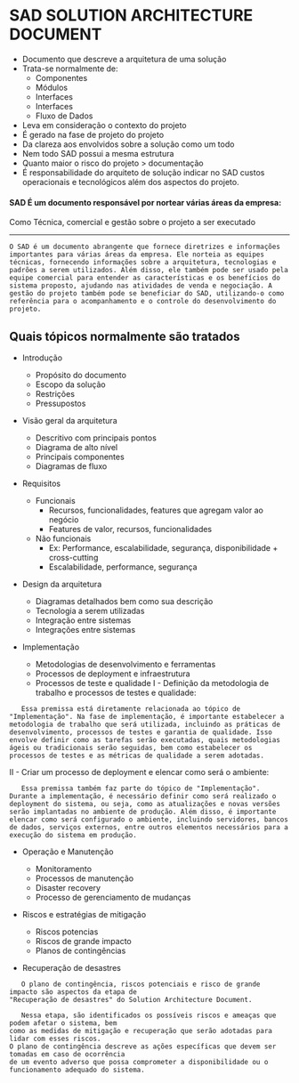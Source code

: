 # SAD SOLUTION ARCHITECTURE DOCUMENT

- Documento que descreve a arquitetura de uma solução
- Trata-se normalmente de:
   - Componentes
   - Módulos
   - Interfaces
   - Interfaces
   - Fluxo de Dados
- Leva em consideração o contexto do projeto
- É gerado na fase de projeto do projeto
- Da clareza aos envolvidos sobre a solução como um todo
- Nem todo SAD possui a mesma estrutura
- Quanto maior o risco do projeto > documentação
- É responsabilidade do arquiteto de solução indicar no SAD custos operacionais e tecnológicos além dos aspectos do projeto.

#### SAD É um documento responsável por nortear várias áreas da empresa:

Como Técnica, comercial e gestão sobre o projeto a ser executado
__________________________________________________________________
````
O SAD é um documento abrangente que fornece diretrizes e informações importantes para várias áreas da empresa. Ele norteia as equipes técnicas, fornecendo informações sobre a arquitetura, tecnologias e padrões a serem utilizados. Além disso, ele também pode ser usado pela equipe comercial para entender as características e os benefícios do sistema proposto, ajudando nas atividades de venda e negociação. A gestão do projeto também pode se beneficiar do SAD, utilizando-o como referência para o acompanhamento e o controle do desenvolvimento do projeto.

````
## Quais tópicos normalmente são tratados
- Introdução 
   - Propósito do documento
   - Escopo da solução 
   - Restrições
   - Pressupostos
- Visão geral da arquitetura
   - Descritivo com principais pontos
   - Diagrama de alto nível
   - Principais componentes
   - Diagramas de fluxo
- Requisitos
   - Funcionais
      - Recursos, funcionalidades, features que agregam valor ao negócio
      - Features de valor, recursos, funcionalidades
   - Não funcionais
      - Ex: Performance, escalabilidade, segurança, disponibilidade + cross-cutting
      - Escalabilidade, performance, segurança

- Design da arquitetura
   - Diagramas detalhados bem como sua descrição
   - Tecnologia a serem utilizadas
   - Integração entre sistemas
   - Integrações entre sistemas

- Implementação
   - Metodologias de desenvolvimento e ferramentas
   - Processos de deployment e infraestrutura
   - Processos de teste e qualidade
   I - Definição da metodologia de trabalho e processos de testes e qualidade:
````
   Essa premissa está diretamente relacionada ao tópico de "Implementação". Na fase de implementação, é importante estabelecer a metodologia de trabalho que será utilizada, incluindo as práticas de desenvolvimento, processos de testes e garantia de qualidade. Isso envolve definir como as tarefas serão executadas, quais metodologias ágeis ou tradicionais serão seguidas, bem como estabelecer os processos de testes e as métricas de qualidade a serem adotadas.
````
   II - Criar um processo de deployment e elencar como será o ambiente:
````
   Essa premissa também faz parte do tópico de "Implementação". Durante a implementação, é necessário definir como será realizado o deployment do sistema, ou seja, como as atualizações e novas versões serão implantadas no ambiente de produção. Além disso, é importante elencar como será configurado o ambiente, incluindo servidores, bancos de dados, serviços externos, entre outros elementos necessários para a execução do sistema em produção.
````

- Operação e Manutenção
   - Monitoramento
   - Processos de manutenção
   - Disaster recovery
   - Processo de gerenciamento de mudanças

- Riscos e estratégias de mitigação
   - Riscos potencias
   - Riscos de grande impacto
   - Planos de contingências

- Recuperação de desastres
````
   O plano de contingência, riscos potenciais e risco de grande impacto são aspectos da etapa de
"Recuperação de desastres" do Solution Architecture Document.

   Nessa etapa, são identificados os possíveis riscos e ameaças que podem afetar o sistema, bem
como as medidas de mitigação e recuperação que serão adotadas para lidar com esses riscos.
O plano de contingência descreve as ações específicas que devem ser tomadas em caso de ocorrência
de um evento adverso que possa comprometer a disponibilidade ou o funcionamento adequado do sistema.
````
